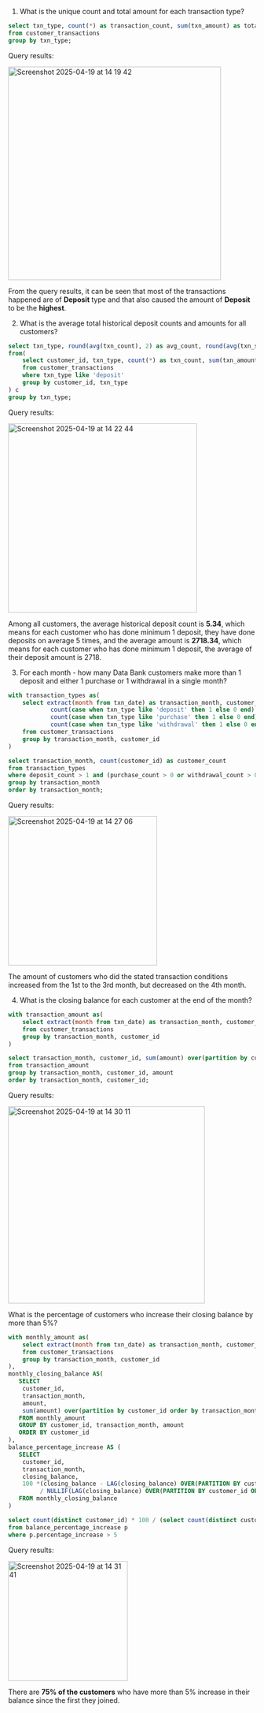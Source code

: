 1. What is the unique count and total amount for each transaction type?
```sql
select txn_type, count(*) as transaction_count, sum(txn_amount) as total_amount
from customer_transactions
group by txn_type;
```

Query results:

<img width="433" alt="Screenshot 2025-04-19 at 14 19 42" src="https://github.com/user-attachments/assets/6549a196-6d5a-48b4-8d4b-ce5ebabc0a5c" />

From the query results, it can be seen that most of the transactions happened are of **Deposit** type and that also caused the amount of **Deposit** to be the **highest**.

2. What is the average total historical deposit counts and amounts for all customers?
```sql
select txn_type, round(avg(txn_count), 2) as avg_count, round(avg(txn_sum), 2) as avg_amount
from(
	select customer_id, txn_type, count(*) as txn_count, sum(txn_amount) as txn_sum
  	from customer_transactions
  	where txn_type like 'deposit'
  	group by customer_id, txn_type
) c
group by txn_type;
```

Query results:

<img width="384" alt="Screenshot 2025-04-19 at 14 22 44" src="https://github.com/user-attachments/assets/ac07e2e2-154e-4992-af6f-492ca8e4a88a" />

Among all customers, the average historical deposit count is **5.34**, which means for each customer who has done minimum 1 deposit, they have done deposits on average 5 times, and the average amount is **2718.34**, which means for each customer who has done minimum 1 deposit, the average of their deposit amount is 2718.

3. For each month - how many Data Bank customers make more than 1 deposit and either 1 purchase or 1 withdrawal in a single month?
```sql
with transaction_types as(
	select extract(month from txn_date) as transaction_month, customer_id,
  			count(case when txn_type like 'deposit' then 1 else 0 end) as deposit_count,
            count(case when txn_type like 'purchase' then 1 else 0 end) as purchase_count,
            count(case when txn_type like 'withdrawal' then 1 else 0 end) as withdrawal_count
  	from customer_transactions
  	group by transaction_month, customer_id
)

select transaction_month, count(customer_id) as customer_count
from transaction_types
where deposit_count > 1 and (purchase_count > 0 or withdrawal_count > 0)
group by transaction_month
order by transaction_month;
```

Query results:

<img width="303" alt="Screenshot 2025-04-19 at 14 27 06" src="https://github.com/user-attachments/assets/dd85d125-761e-4ae9-bf2f-826dc38752cb" />

The amount of customers who did the stated transaction conditions increased from the 1st to the 3rd month, but decreased on the 4th month.

4. What is the closing balance for each customer at the end of the month?
```sql
with transaction_amount as(
	select extract(month from txn_date) as transaction_month, customer_id, sum(case when txn_type like 'deposit' then txn_amount else -txn_amount end) as amount
  	from customer_transactions
  	group by transaction_month, customer_id
)

select transaction_month, customer_id, sum(amount) over(partition by customer_id order by transaction_month rows between unbounded preceding and current row) as closing_balance
from transaction_amount
group by transaction_month, customer_id, amount
order by transaction_month, customer_id;
```

Query results:

<img width="400" alt="Screenshot 2025-04-19 at 14 30 11" src="https://github.com/user-attachments/assets/57bae0a1-f3f3-4e89-853e-07690d70db7d" />

What is the percentage of customers who increase their closing balance by more than 5%?
```sql
with monthly_amount as(
	select extract(month from txn_date) as transaction_month, customer_id, sum(case when txn_type like 'deposit' then txn_amount else -txn_amount end) as amount
  	from customer_transactions
  	group by transaction_month, customer_id
),
monthly_closing_balance AS(
   SELECT 
   	customer_id, 
   	transaction_month,
	amount,
   	sum(amount) over(partition by customer_id order by transaction_month rows between unbounded preceding and current row) as closing_balance
   FROM monthly_amount
   GROUP BY customer_id, transaction_month, amount
   ORDER BY customer_id
),
balance_percentage_increase AS (
   SELECT 
   	customer_id,
   	transaction_month,
   	closing_balance,
   	100 *(closing_balance - LAG(closing_balance) OVER(PARTITION BY customer_id ORDER BY transaction_month))
   		 / NULLIF(LAG(closing_balance) OVER(PARTITION BY customer_id ORDER BY transaction_month), 0) AS percentage_increase
   FROM monthly_closing_balance
)

select count(distinct customer_id) * 100 / (select count(distinct customer_id) from customer_transactions) as more_than_5percent_increase
from balance_percentage_increase p
where p.percentage_increase > 5
```

Query results:

<img width="243" alt="Screenshot 2025-04-19 at 14 31 41" src="https://github.com/user-attachments/assets/fa75860c-46ea-4cf2-ae16-bbdc5284593f" />

There are **75% of the customers** who have more than 5% increase in their balance since the first they joined. 

